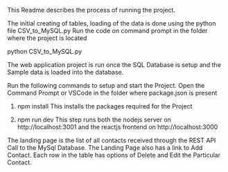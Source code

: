 This Readme describes the process of running the project.

The initial creating of tables, loading of the data is done using the python file CSV_to_MySQL.py
Run the code on command prompt in the folder where the project is located 


python CSV_to_MySQL.py


The web application project is run once the SQL Database is setup and the Sample data is loaded into the database.

Run the following commands to setup and start the Project.
Open the Command Prompt or VSCode in the folder where package.json is present

1. npm install
This installs the packages required for the Project

2. npm run dev
This step runs both the nodejs server on http://localhost:3001 and the reactjs frontend on http://localhost:3000

The landing page is the list of all contacts received through the REST API Call to the MySql Database.
The Landing Page also has a link to Add Contact. Each row in the table has options of Delete and Edit the Particular Contact.
